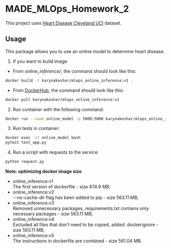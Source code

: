 # MADE_MLOps_Homework_2

This project uses [Heart Disease Cleveland UCI](https://www.kaggle.com/datasets/cherngs/heart-disease-cleveland-uci) dataset.

## Usage
This package allows you to use an online model to determine heart disease.
1. If you want to build image 
- From *online_inference/*, the command should look like this:
```sh
docker build -t karynakoshar/mlops_online_inference:v1 .
```
- From [DockerHub](https://hub.docker.com/repository/docker/karynakoshar/mlops_online_inference), the command should look like this:
```sh
docker pull karynakoshar/mlops_online_inference:v1
```
2. Run container with the following command:
```sh
docker run --name online_model -p 5000:5000 karynakoshar/mlops_online_inference:v1
```
3. Run tests in container:
```sh
docker exec -it online_model bash
pytest test_app.py
```
4. Run a script with requests to the service:
```sh
python request.py
```

**Note: optimizing docker image size**

- online_inference:v1  
The first version of dockerfile - size 674.9 MB;
- online_inference:v2  
--no-cache-dir flag has been added to pip - size 563.11 MB;
- online_inference:v3   
Removed unnecessary packages, requirements.txt contains only necessary packages - size 563.11 MB;
- online_inference:v4   
Excluded all files that don't need to be copied, added .dockerignore - size 563.11 MB;
- online_inference:v5   
The instructions in dockerfile are combined - size 561.04 MB. 
